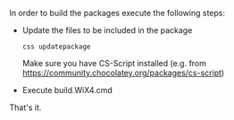 In order to build the packages execute the following steps:
- Update the files to be included in the package
  ```
  css updatepackage
  ```
  Make sure you have CS-Script installed (e.g. from https://community.chocolatey.org/packages/cs-script)

- Execute build.WiX4.cmd

That's it.